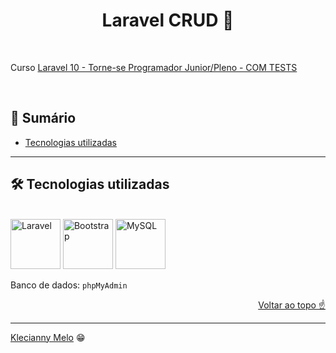 <h1 id="top" align="center">Laravel CRUD 🐘</h1>

<br>

Curso [Laravel 10 - Torne-se Programador Junior/Pleno - COM TESTS](https://www.google.com/aclk?sa=l&ai=DChcSEwje5-iHhYr_AhUEwpEKHbpIDaUYABAAGgJjZQ&sig=AOD64_0meUhtgJ5Tbbjj-YExQs3gCrUK5A&q&adurl&ved=2ahUKEwjFzOCHhYr_AhUfDrkGHeGHD4AQ0Qx6BAgGEAE)

<br>

<h2>📑 Sumário</h2>

- [Tecnologias utilizadas](#tech)

---

<h2 id="tech">🛠 Tecnologias utilizadas</h2>

<br>

<img title="Laravel" alt="Laravel" height="80" width="80" src="https://cdn.jsdelivr.net/gh/devicons/devicon/icons/laravel/laravel-plain.svg" />        
<img title="Bootstrap" alt="Bootstrap" height="80" width="80" src="https://cdn.jsdelivr.net/gh/devicons/devicon/icons/bootstrap/bootstrap-original.svg" />
<img title="MySQL" alt="MySQL" height="80" width="80" src="https://cdn.jsdelivr.net/gh/devicons/devicon/icons/mysql/mysql-original.svg" />

Banco de dados: `phpMyAdmin`

<p align="right"><a href="#top">Voltar ao topo ☝</a></p>

---

[Klecianny Melo](https://www.linkedin.com/in/kecbm/) 😁